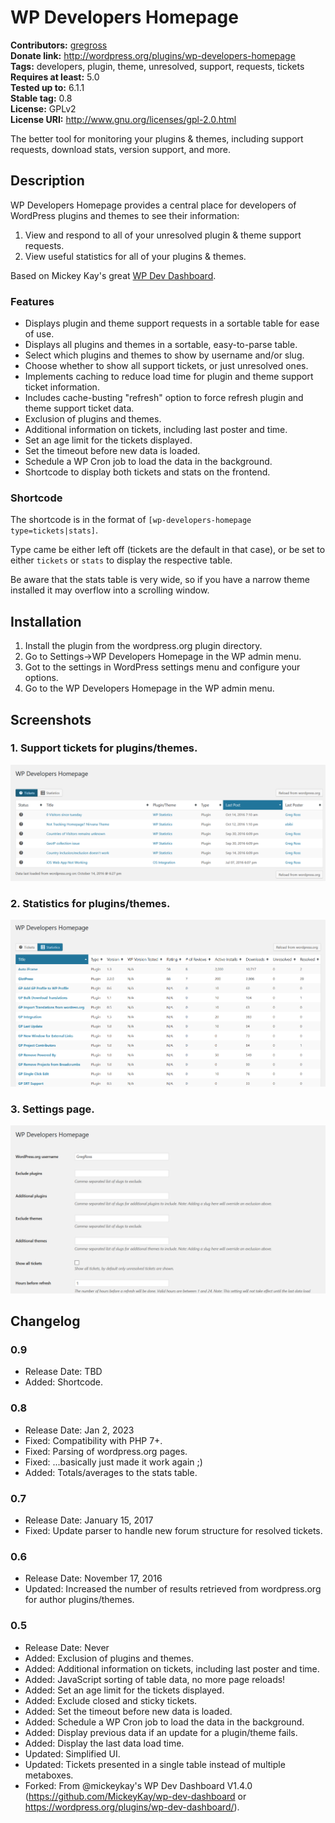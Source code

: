 # WP Developers Homepage #
**Contributors:** [gregross](https://profiles.wordpress.org/gregross/)  
**Donate link:** http://wordpress.org/plugins/wp-developers-homepage  
**Tags:** developers, plugin, theme, unresolved, support, requests, tickets  
**Requires at least:** 5.0  
**Tested up to:** 6.1.1  
**Stable tag:** 0.8  
**License:** GPLv2  
**License URI:** http://www.gnu.org/licenses/gpl-2.0.html  

The better tool for monitoring your plugins & themes, including support requests, download stats, version support, and more.

## Description ##

WP Developers Homepage provides a central place for developers of WordPress plugins and themes to see their information:

1. View and respond to all of your unresolved plugin & theme support requests.
2. View useful statistics for all of your plugins & themes.

Based on Mickey Kay's great [WP Dev Dashboard](https://wordpress.org/plugins/wp-dev-dashboard/).

### Features ###
* Displays plugin and theme support requests in a sortable table for ease of use.
* Displays all plugins and themes in a sortable, easy-to-parse table.
* Select which plugins and themes to show by username and/or slug.
* Choose whether to show all support tickets, or just unresolved ones.
* Implements caching to reduce load time for plugin and theme support ticket information.
* Includes cache-busting "refresh" option to force refresh plugin and theme support ticket data.
* Exclusion of plugins and themes.
* Additional information on tickets, including last poster and time.
* Set an age limit for the tickets displayed.
* Set the timeout before new data is loaded.
* Schedule a WP Cron job to load the data in the background.
* Shortcode to display both tickets and stats on the frontend.

### Shortcode ###

The shortcode is in the format of `[wp-developers-homepage type=tickets|stats]`.

Type came be either left off (tickets are the default in that case), or be set to either `tickets` or `stats` to display the respective table.

Be aware that the stats table is very wide, so if you have a narrow theme installed it may overflow into a scrolling window.

## Installation ##

1. Install the plugin from the wordpress.org plugin directory.
2. Go to Settings->WP Developers Homepage in the WP admin menu.
3. Got to the settings in WordPress settings menu and configure your options.
4. Go to the WP Developers Homepage in the WP admin menu.

## Screenshots ##

### 1. Support tickets for plugins/themes. ###
![Support tickets for plugins/themes.](assets/screenshot-1.png)

### 2. Statistics for plugins/themes. ###
![Statistics for plugins/themes.](assets/screenshot-2.png)

### 3. Settings page. ###
![Settings page.](assets/screenshot-3.png)


## Changelog ##
### 0.9 ###
* Release Date: TBD
* Added: Shortcode.

### 0.8 ###
* Release Date: Jan 2, 2023
* Fixed: Compatibility with PHP 7+.
* Fixed: Parsing of wordpress.org pages.
* Fixed: ...basically just made it work again ;)
* Added: Totals/averages to the stats table.

### 0.7 ###
* Release Date: January 15, 2017
* Fixed: Update parser to handle new forum structure for resolved tickets.

### 0.6 ###
* Release Date: November 17, 2016
* Updated: Increased the number of results retrieved from wordpress.org for author plugins/themes.

### 0.5 ###
* Release Date: Never
* Added: Exclusion of plugins and themes.
* Added: Additional information on tickets, including last poster and time.
* Added: JavaScript sorting of table data, no more page reloads!
* Added: Set an age limit for the tickets displayed.
* Added: Exclude closed and sticky tickets.
* Added: Set the timeout before new data is loaded.
* Added: Schedule a WP Cron job to load the data in the background.
* Added: Display previous data if an update for a plugin/theme fails.
* Added: Display the last data load time.
* Updated: Simplified UI.
* Updated: Tickets presented in a single table instead of multiple metaboxes.
* Forked: From @mickeykay's WP Dev Dashboard V1.4.0 (https://github.com/MickeyKay/wp-dev-dashboard or https://wordpress.org/plugins/wp-dev-dashboard/).

